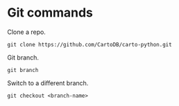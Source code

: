 # Git commands

Clone a repo.

	git clone https://github.com/CartoDB/carto-python.git

Git branch.

	git branch

Switch to a different branch. 

	git checkout <branch-name>